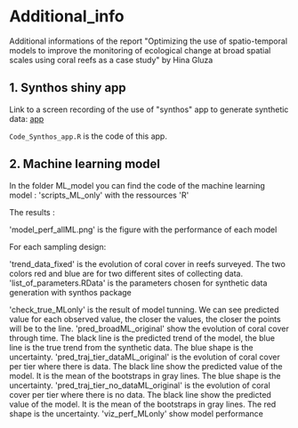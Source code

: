 # Additional_info
Additional informations of the report "Optimizing the use of spatio-temporal models to improve the monitoring of ecological change at broad spatial scales using coral reefs as a case study" by Hina Gluza

## 1. Synthos shiny app
Link to a screen recording of the use of "synthos" app to generate synthetic data: [app](https://www.dropbox.com/scl/fi/etaypdqzsceedhu9y8743/Screen_recording_synthos_app.mov?rlkey=r96tt8fbe0sogw6dwf3pd77wy&st=h89zqgv0&dl=0)

`Code_Synthos_app.R`  is the code of this app.

## 2. Machine learning model
In the folder ML_model you can find the code of the machine learning model : 'scripts_ML_only' with the ressources 'R'

The results : 

'model_perf_allML.png' is the figure with the performance of each model

For each sampling design:

'trend_data_fixed' is the evolution of coral cover in reefs surveyed. The two colors red and blue are for two different sites of collecting data. 
'list_of_parameters.RData' is the parameters chosen for synthetic data generation with synthos package

'check_true_MLonly' is the result of model tunning. We can see predicted value for each observed value, the closer the values, the closer the points will be to the line.
'pred_broadML_original' show the evolution of coral cover through time. The black line is the predicted trend of the model, the blue line is the true trend from the synthetic data. The blue shape is the uncertainty.
'pred_traj_tier_dataML_original' is the evolution of coral cover per tier where there is data. The black line show the predicted value of the model. It is the mean of the bootstraps in gray lines. The blue shape is the uncertainty.
'pred_traj_tier_no_dataML_original' is the evolution of coral cover per tier where there is no data. The black line show the predicted value of the model. It is the mean of the bootstraps in gray lines. The red shape is the uncertainty.
'viz_perf_MLonly' show model performance
